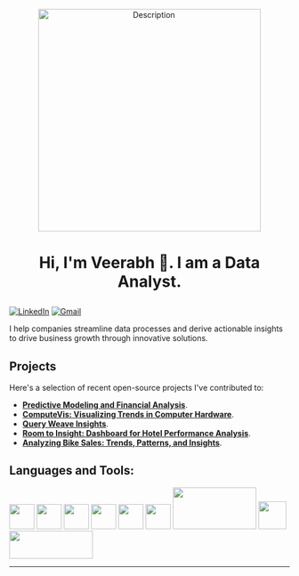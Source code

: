 

<p align="center">
<img src="https://camo.githubusercontent.com/5352b6b2b973a416adb9f788796e6e861e6ff286d2d83780df8ef7d90d4ca349/68747470733a2f2f6d656469612e67697068792e636f6d2f6d656469612f53576f536b4e36447854737a71494b4571762f67697068792e676966" alt="Description" width="400"> </p>

# <p align="center">Hi, I'm Veerabh 👋. I am a Data Analyst.</p>

[![LinkedIn](https://img.shields.io/badge/linkedin-%230077B5.svg?style=for-the-badge&logo=linkedin&logoColor=white)](https://www.linkedin.com/in/veerabh-mahadik/) 
[![Gmail](https://img.shields.io/badge/Gmail-D14836?style=for-the-badge&logo=gmail&logoColor=white)](veerabhmahadik1@gmail.com)


I help companies streamline data processes and derive actionable insights to drive business growth through innovative solutions.

<!--Click [here](example.com) to explore my professional work.--> <!-- Replace with your actual portfolio link -->

## Projects

Here's a selection of recent open-source projects I've contributed to:
- **[Predictive Modeling and Financial Analysis](https://github.com/veerabhmahadik/Python-and-R/tree/master/Predictive_Modeling_and_Financial_Analysis)**.
- **[ComputeVis: Visualizing Trends in Computer Hardware](https://github.com/veerabhmahadik/Tableau/tree/master/ComputeVis%3A%20Visualizing%20Trends%20in%20Computer%20Hardware)**.
- **[Query Weave Insights](https://github.com/veerabhmahadik/SQL/tree/master/Query%20Weave%20Insights)**.
- **[Room to Insight: Dashboard for Hotel Performance Analysis](https://github.com/veerabhmahadik/Power-BI-projects/tree/master/Room%20to%20Insight%3A%20Dashboard%20for%20Hotel%20Performance%20Analysis)**.
- **[Analyzing Bike Sales: Trends, Patterns, and Insights](https://github.com/veerabhmahadik/Excel/tree/master/Analyzing_Bike%20Sales_Trends_%20Patterns_and%20Insights)**.

## Languages and Tools:

<img src="https://cdn.jsdelivr.net/gh/devicons/devicon@latest/icons/python/python-original-wordmark.svg" width="45" height="45"/> 
<img src="https://cdn.jsdelivr.net/gh/devicons/devicon@latest/icons/pandas/pandas-original-wordmark.svg" width="45" height="45"/> 
<img src="https://cdn.jsdelivr.net/gh/devicons/devicon@latest/icons/numpy/numpy-original-wordmark.svg" width="45" height="45"/> 
<img src="https://cdn.jsdelivr.net/gh/devicons/devicon@latest/icons/matplotlib/matplotlib-plain-wordmark.svg" width="45" height="45"/> 
<img src="https://cdn.jsdelivr.net/gh/devicons/devicon@latest/icons/r/r-original.svg" width="45" height="45"/>
<img src="https://cdn.jsdelivr.net/gh/devicons/devicon@latest/icons/rstudio/rstudio-original.svg" width="45" height="45"/>
<img src="https://1000logos.net/wp-content/uploads/2022/03/Tableau-Logo.jpg" width="150" height="75" />
<img src="https://cdn.jsdelivr.net/gh/devicons/devicon@latest/icons/mongodb/mongodb-original.svg" width = "50" height = "50" /> 
<img src="https://img.shields.io/badge/power_bi-F2C811?style=for-the-badge&logo=powerbi&logoColor=black" width = "150" height = "50" />



<!-- Add more tools and technologies as needed -->

<!-- Optional: Add any additional stats or information you'd like to highlight -->

---

<!--*Data Analyst* 


- 📍 Location
- ⏰ Pacific Standard Time -->

